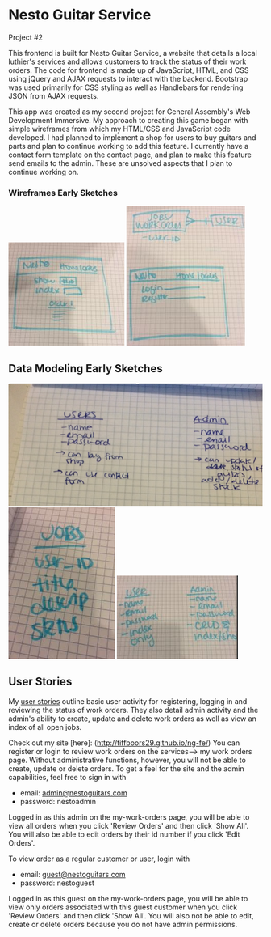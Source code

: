 # Nesto Guitar Service
Project #2

This frontend is built for Nesto Guitar Service, a website that details a local luthier's services and allows customers to track the status of their work orders. The code for frontend is made up of JavaScript, HTML, and CSS using jQuery and AJAX requests to interact with the backend. Bootstrap was used primarily for CSS styling as well as Handlebars for rendering JSON from AJAX requests.



This app was created as my second project for General Assembly's Web Development Immersive. My approach to creating this game began with simple wireframes from which my HTML/CSS and JavaScript code developed. I had planned to implement a shop for users to buy guitars and parts and plan to continue working to add this feature. I currently have a contact form template on the contact page, and plan to make this feature send emails to the admin. These are unsolved aspects that I plan to continue working on.



### Wireframes Early Sketches
![Alt text](/wireframes-user-stories/wireframe1.png)
![Alt text](/wireframes-user-stories/wireframe2.png)

## Data Modeling Early Sketches
![Alt text](/wireframes-user-stories/Data-Model.png)
![Alt text](/wireframes-user-stories/data-model2.png)
![Alt text](/wireframes-user-stories/data-model3.png)

## User Stories
My [user stories](/wireframes-user-stories/user-stories.txt) outline basic user activity for registering, logging in and reviewing the status of work orders. They also detail admin activity and the admin's ability to create, update and delete work orders as well as view an index of all open jobs.


Check out my site [here]: (http://tiffboors29.github.io/ng-fe/)
You can register or login to review work orders on the services--> my work orders page. Without administrative functions, however, you will not be able to create, update or delete orders. To get a feel for the site and the admin capabilities, feel free to sign in with
* email: admin@nestoguitars.com
* password: nestoadmin

Logged in as this admin on the my-work-orders page, you will be able to view all orders when you click 'Review Orders' and then click 'Show All'. You will also be able to edit orders by their id number if you click 'Edit Orders'.

To view order as a regular customer or user, login with
* email: guest@nestoguitars.com
* password: nestoguest

Logged in as this guest on the my-work-orders page, you will be able to view only orders associated with this guest customer when you click 'Review Orders' and then click 'Show All'. You will also not be able to edit, create or delete orders because you do not have admin permissions.
